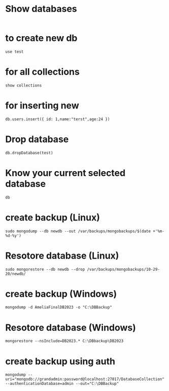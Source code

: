 #  Show databases
``` show databases 
```
# to create new db
```
use test
```
# for all collections
```
show collections
```
# for inserting new 
```
db.users.insert({ id: 1,name:"terst",age:24 })
```
# Drop database
```db.dropDatabase(test)  ```
# Know your current selected database
```
db
```
# create backup (Linux)
```
sudo mongodump --db newdb --out /var/backups/mongobackups/$(date +'%m-%d-%y')
```

# Resotore database (Linux)
```
sudo mongorestore --db newdb --drop /var/backups/mongobackups/10-29-20/newdb/
```
# create backup (Windows)
```
mongodump -d AmeliaFinalDB2023 -o "C:\DBBackup"
```
# Resotore database (Windows)

```
mongorestore --nsInclude=DB2023.* C:\DBbackup\DB2023

```
# create backup using auth 
```
mongodump --uri="mongodb://grandadmin:password@localhost:27017/DatabaseCollection" --authenticationDatabase=admin --out="C:\DBBackup"
```


